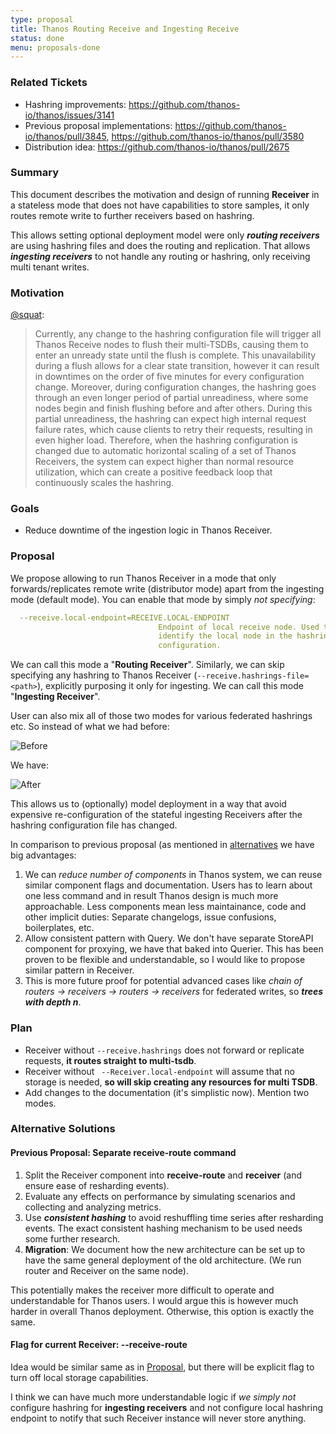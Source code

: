 ```yaml
---
type: proposal
title: Thanos Routing Receive and Ingesting Receive
status: done
menu: proposals-done
---
```


### Related Tickets

* Hashring improvements: https://github.com/thanos-io/thanos/issues/3141
* Previous proposal implementations: https://github.com/thanos-io/thanos/pull/3845, https://github.com/thanos-io/thanos/pull/3580
* Distribution idea: https://github.com/thanos-io/thanos/pull/2675

### Summary

This document describes the motivation and design of running **Receiver** in a stateless mode that does not have capabilities to store samples, it only routes remote write to further receivers based on hashring.

This allows setting optional deployment model were only ***routing receivers*** are using hashring files and does the routing and replication. That allows ***ingesting receivers*** to not handle any routing or hashring, only receiving multi tenant writes.

### Motivation

[@squat](https://github.com/squat):

> Currently, any change to the hashring configuration file will trigger all Thanos Receive nodes to flush their multi-TSDBs, causing them to enter an unready state until the flush is complete. This unavailability during a flush allows for a clear state transition, however it can result in downtimes on the order of five minutes for every configuration change. Moreover, during configuration changes, the hashring goes through an even longer period of partial unreadiness, where some nodes begin and finish flushing before and after others. During this partial unreadiness, the hashring can expect high internal request failure rates, which cause clients to retry their requests, resulting in even higher load. Therefore, when the hashring configuration is changed due to automatic horizontal scaling of a set of Thanos Receivers, the system can expect higher than normal resource utilization, which can create a positive feedback loop that continuously scales the hashring.

### Goals

* Reduce downtime of the ingestion logic in Thanos Receiver.

### Proposal

We propose allowing to run Thanos Receiver in a mode that only forwards/replicates remote write (distributor mode) apart from the ingesting mode (default mode). You can enable that mode by simply *not specifying*:

```yaml
  --receive.local-endpoint=RECEIVE.LOCAL-ENDPOINT
                                 Endpoint of local receive node. Used to
                                 identify the local node in the hashring
                                 configuration.
```

We can call this mode a "**Routing Receiver**". Similarly, we can skip specifying any hashring to Thanos Receiver (`--receive.hashrings-file=<path>`), explicitly purposing it only for ingesting. We can call this mode "**Ingesting Receiver**".

User can also mix all of those two modes for various federated hashrings etc. So instead of what we had before:

![Before](https://docs.google.com/drawings/d/e/2PACX-1vTfko27YB_3ab7ZL8ODNG5uCcrpqKxhmqaz3lW-yhGN3_oNxkTrqXmwwlcZjaWf3cGgAJIM4CMwwkEV/pub?w=960&h=720)

We have:

![After](https://docs.google.com/drawings/d/e/2PACX-1vTVrtCGjR4iMbrU7Kj6QAn1a1m4fr-kvoQVDAK4lzQ_wWfXfpLLEE9HB948-WHI5ZG6s1iGWt51R593/pub?w=960&h=720)

This allows us to (optionally) model deployment in a way that avoid expensive re-configuration of the stateful ingesting Receivers after the hashring configuration file has changed.

In comparison to previous proposal (as mentioned in [alternatives](#previous-proposal-separate-receive-route-command) we have big advantages:

1. We can *reduce number of components* in Thanos system, we can reuse similar component flags and documentation. Users has to learn about one less command and in result Thanos design is much more approachable. Less components mean less maintainance, code and other implicit duties: Separate changelogs, issue confusions, boilerplates, etc.
2. Allow consistent pattern with Query. We don't have separate StoreAPI component for proxying, we have that baked into Querier. This has been proven to be flexible and understandable, so I would like to propose similar pattern in Receiver.
3. This is more future proof for potential advanced cases like *chain of routers -> receivers -> routers -> receivers* for federated writes, so ***trees with depth n***.

### Plan

* Receiver without `--receive.hashrings` does not forward or replicate requests, **it routes straight to multi-tsdb**.
* Receiver without ` --Receiver.local-endpoint` will assume that no storage is needed, **so will skip creating any resources for multi TSDB**.
* Add changes to the documentation (it's simplistic now). Mention two modes.

### Alternative Solutions

#### Previous Proposal: Separate receive-route command

1. Split the Receiver component into **receive-route** and **receiver** (and ensure ease of resharding events).
2. Evaluate any effects on performance by simulating scenarios and collecting and analyzing metrics.
3. Use ***consistent hashing*** to avoid reshuffling time series after resharding events. The exact consistent hashing mechanism to be used needs some further research.
4. **Migration**: We document how the new architecture can be set up to have the same general deployment of the old architecture. (We run router and Receiver on the same node).

This potentially makes the receiver more difficult to operate and understandable for Thanos users. I would argue this is however much harder in overall Thanos deployment. Otherwise, this option is exactly the same.

#### Flag for current Receiver: --receive-route

Idea would be similar same as in [Proposal](#proposal), but there will be explicit flag to turn off local storage capabilities.

I think we can have much more understandable logic if *we simply not* configure hashring for **ingesting receivers** and not configure local hashring endpoint to notify that such Receiver instance will never store anything.
